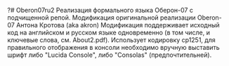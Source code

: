 ﻿?# Oberon07ru2
Реализация формального языка Оберон-07 с подчищенной репой.
Модификация оригинальной реализации Oberon-07 Антона Кротова (aka akron)
Модификация поддерживает исходный код на английском и русском языке одновременно (в том числе, и ключевые слова, см. About2.pdf).
Использует кодировку cp1251, для правильного отображения в консоли необходимо вручную выставить шрифт либо "Lucida Console", либо "Consolas" (предпочтительней).